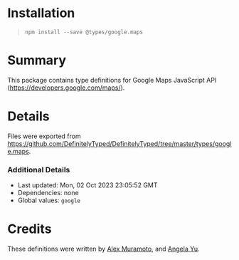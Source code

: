 # Installation
> `npm install --save @types/google.maps`

# Summary
This package contains type definitions for Google Maps JavaScript API (https://developers.google.com/maps/).

# Details
Files were exported from https://github.com/DefinitelyTyped/DefinitelyTyped/tree/master/types/google.maps.

### Additional Details
 * Last updated: Mon, 02 Oct 2023 23:05:52 GMT
 * Dependencies: none
 * Global values: `google`

# Credits
These definitions were written by [Alex Muramoto](https://github.com/amuramoto), and [Angela Yu](https://github.com/wangela).
